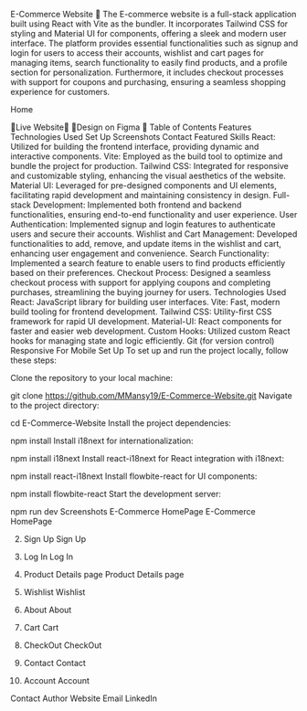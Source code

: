E-Commerce Website 🙌
The E-commerce website is a full-stack application built using React with Vite as the bundler. It incorporates Tailwind CSS for styling and Material UI for components, offering a sleek and modern user interface. The platform provides essential functionalities such as signup and login for users to access their accounts, wishlist and cart pages for managing items, search functionality to easily find products, and a profile section for personalization. Furthermore, it includes checkout processes with support for coupons and purchasing, ensuring a seamless shopping experience for customers.

Home

🌟Live Website🌟
🌟Design on Figma 🌟
Table of Contents
Features
Technologies Used
Set Up
Screenshots
Contact
Featured Skills
React: Utilized for building the frontend interface, providing dynamic and interactive components.
Vite: Employed as the build tool to optimize and bundle the project for production.
Tailwind CSS: Integrated for responsive and customizable styling, enhancing the visual aesthetics of the website.
Material UI: Leveraged for pre-designed components and UI elements, facilitating rapid development and maintaining consistency in design.
Full-stack Development: Implemented both frontend and backend functionalities, ensuring end-to-end functionality and user experience.
User Authentication: Implemented signup and login features to authenticate users and secure their accounts.
Wishlist and Cart Management: Developed functionalities to add, remove, and update items in the wishlist and cart, enhancing user engagement and convenience.
Search Functionality: Implemented a search feature to enable users to find products efficiently based on their preferences.
Checkout Process: Designed a seamless checkout process with support for applying coupons and completing purchases, streamlining the buying journey for users.
Technologies Used
React: JavaScript library for building user interfaces.
Vite: Fast, modern build tooling for frontend development.
Tailwind CSS: Utility-first CSS framework for rapid UI development.
Material-UI: React components for faster and easier web development.
Custom Hooks: Utilized custom React hooks for managing state and logic efficiently.
Git (for version control)
Responsive For Mobile
Set Up
To set up and run the project locally, follow these steps:

Clone the repository to your local machine:

git clone https://github.com/MMansy19/E-Commerce-Website.git
Navigate to the project directory:

cd E-Commerce-Website
Install the project dependencies:

npm install
Install i18next for internationalization:

npm install i18next
Install react-i18next for React integration with i18next:

npm install react-i18next
Install flowbite-react for UI components:

npm install flowbite-react
Start the development server:

npm run dev
Screenshots
E-Commerce HomePage
E-Commerce HomePage

2. Sign Up
Sign Up

3. Log In
Log In

4. Product Details page
Product Details page

5. Wishlist
Wishlist

6. About
About

7. Cart
Cart

8. CheckOut
CheckOut

9. Contact
Contact

10. Account
Account

Contact
Author
Website
Email
LinkedIn
